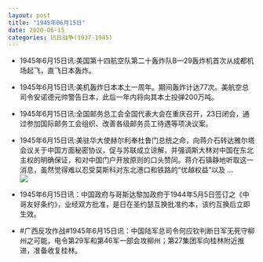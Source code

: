 ```yaml
---
layout: post
title: "1945年06月15日"
date: 2020-06-15
categories: 抗日战争(1937-1945)
---
```


<meta name="referrer" content="no-referrer" />

- 1945年6月15日讯:美国第十四航空队第二十轰炸队B—29轰炸机首次从成都机场起飞，直飞日本轰炸。 

- 1945年6月15日讯:美机轰炸日本本土一周年。期间轰炸计达77次。美航空总司令安诺德元帅警告日本，此后一年内将向其本土投弹200万吨。 

- 1945年6月15日讯:全国邮务总工会全国代表大会在重庆召开，23日闭会，通过参加国际邮务工会组织、改善各级邮务员工待遇等项决议案。 

- 1945年6月15日讯:美驻华大使赫尔利奉杜鲁门总统之命，向蒋介石转达雅尔塔会议关于中国方面秘密协议，促与苏联成立谅解，并强调斯大林对中国在东北主权的明确保证，和对中国门户开放原则的口头赞同。蒋介石镇静地听取这一消息，虽然觉得难以忍受莫斯科对东北港口和铁路的“优越权益”以及 ... <br/><img src="https://wx3.sinaimg.cn/large/aca367d8ly1gfsuaoo04sj20c809zdfw.jpg" />

- 1945年6月15日讯：中国政府与哥斯达黎加政府于1944年5月5日签订之《中哥友好条约》，业经双方批准，是日在圣约瑟互换批准约本，该约互换后立即生效。 

- #广西反攻作战#1945年6月15日讯：中国陆军总司令何应钦判断日军无死守柳州之可能，电令第29军和第46军一部会攻柳州；第27集团军向桂林附近推进，准备收复桂林。 

